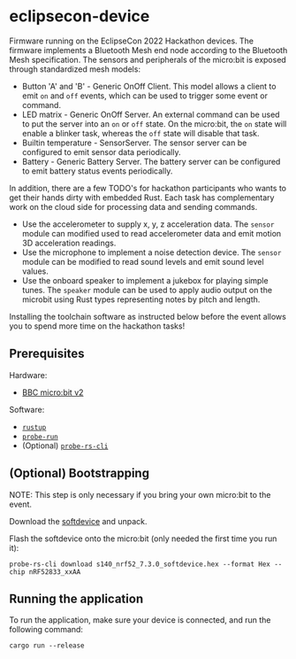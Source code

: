 # eclipsecon-device

Firmware running on the EclipseCon 2022 Hackathon devices. The firmware implements a Bluetooth Mesh end node according to the Bluetooth Mesh specification. The sensors and peripherals of the micro:bit is exposed through standardized mesh models:

* Button 'A' and 'B' - Generic OnOff Client. This model allows a client to emit `on` and `off` events, which can be used to trigger some event or command.
* LED matrix - Generic OnOff Server. An external command can be used to put the server into an `on` or `off` state. On the micro:bit, the `on` state will enable a blinker task, whereas the `off` state will disable that task.
* Builtin temperature - SensorServer. The sensor server can be configured to emit sensor data periodically.
* Battery - Generic Battery Server. The battery server can be configured to emit battery status events periodically.

In addition, there are a few TODO's for hackathon participants who wants to get their hands dirty with embedded Rust. Each task has complementary work on the cloud side for processing data and sending commands.

* Use the accelerometer to supply x, y, z acceleration data. The `sensor` module can modified used to read accelerometer data and emit motion 3D acceleration readings.
* Use the microphone to implement a noise detection device. The `sensor` module can be modified to read sound levels and emit sound level values.
* Use the onboard speaker to implement a jukebox for playing simple tunes. The `speaker` module can be used to apply audio output on the microbit using Rust types representing notes by pitch and length. 

Installing the toolchain software as instructed below before the event allows you to spend more time on the hackathon tasks!

## Prerequisites

Hardware:

* [BBC micro:bit v2](https://microbit.org/)

Software:

* [`rustup`](https://rustup.rs/)
* [`probe-run`](https://github.com/knurling-rs/probe-run)
* (Optional) [`probe-rs-cli`](https://github.com/probe-rs/probe-rs)


## (Optional) Bootstrapping

NOTE: This step is only necessary if you bring your own micro:bit to the event.

Download the [softdevice](https://www.nordicsemi.com/Products/Development-software/S140/Download) and unpack.

Flash the softdevice onto the micro:bit (only needed the first time you run it):

```
probe-rs-cli download s140_nrf52_7.3.0_softdevice.hex --format Hex --chip nRF52833_xxAA
```

## Running the application

To run the application, make sure your device is connected, and run the following command:

```
cargo run --release
```

